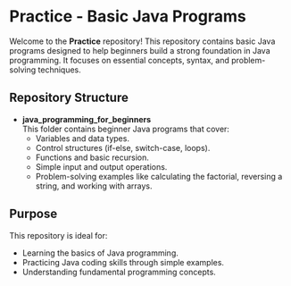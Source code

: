 # **Practice - Basic Java Programs**

Welcome to the **Practice** repository! This repository contains basic Java programs designed to help beginners build a strong foundation in Java programming. It focuses on essential concepts, syntax, and problem-solving techniques.

## **Repository Structure**

- **java_programming_for_beginners**  
  This folder contains beginner Java programs that cover:
  - Variables and data types.
  - Control structures (if-else, switch-case, loops).
  - Functions and basic recursion.
  - Simple input and output operations.
  - Problem-solving examples like calculating the factorial, reversing a string, and working with arrays.

## **Purpose**
This repository is ideal for:
- Learning the basics of Java programming.
- Practicing Java coding skills through simple examples.
- Understanding fundamental programming concepts.
